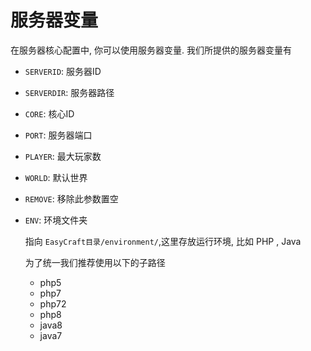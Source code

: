 # 服务器变量

在服务器核心配置中, 你可以使用服务器变量. 我们所提供的服务器变量有

* `SERVERID`: 服务器ID

* `SERVERDIR`: 服务器路径

* `CORE`: 核心ID

* `PORT`: 服务器端口

* `PLAYER`: 最大玩家数

* `WORLD`: 默认世界

* `REMOVE`: 移除此参数置空

* `ENV`: 环境文件夹

  指向 `EasyCraft目录/environment/`,这里存放运行环境, 比如 PHP , Java

  为了统一我们推荐使用以下的子路径

  * php5
  * php7
  * php72
  * php8
  * java8
  * java7

